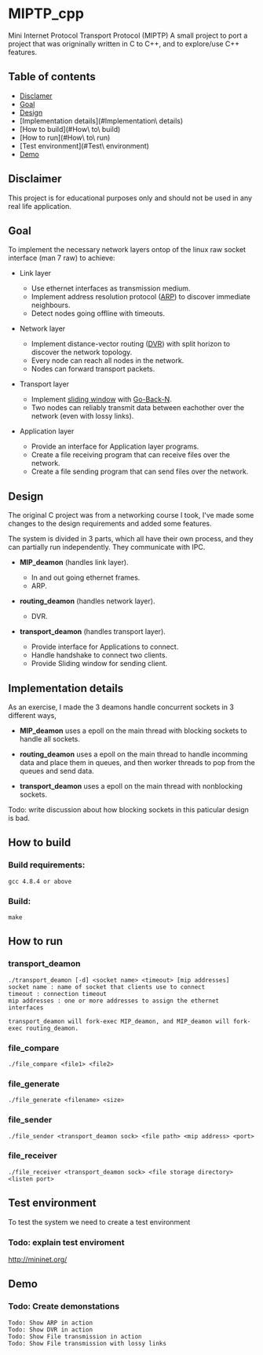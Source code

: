 # MIPTP_cpp
Mini Internet Protocol Transport Protocol (MIPTP)
A small project to port a project that was origninally written in C to C++, and to explore/use C++ features.

## Table of contents
* [Disclamer](#Disclaimer)
* [Goal](#Goal)
* [Design](#Design)
* [Implementation details](#Implementation\ details)
* [How to build](#How\ to\ build)
* [How to run](#How\ to\ run)
* [Test environment](#Test\ environment)
* [Demo](#Demo)

## Disclaimer
This project is for educational purposes only and should not be used in any real life application.


## Goal
To implement the necessary network layers ontop of the linux raw socket interface (man 7 raw) to achieve:
* Link layer
	* Use ethernet interfaces as transmission medium.
	* Implement address resolution protocol ([ARP](https://en.wikipedia.org/wiki/Address_Resolution_Protocol)) to discover immediate neighbours.
	* Detect nodes going offline with timeouts.
* Network layer
	* Implement distance-vector routing ([DVR](https://en.wikipedia.org/wiki/Distance-vector_routing_protocol)) with split horizon to discover the network topology.
	* Every node can reach all nodes in the network.
	* Nodes can forward transport packets.
* Transport layer
	* Implement [sliding window](https://en.wikipedia.org/wiki/Sliding_window_protocol) with [Go-Back-N](https://en.wikipedia.org/wiki/Go-Back-N_ARQ).
	* Two nodes can reliably transmit data between eachother over the network (even with lossy links).

* Application layer
	* Provide an interface for Application layer programs.
	* Create a file receiving program that can receive files over the network.
	* Create a file sending program that can send files over the network.

## Design
The original C project was from a networking course I took, I've made some changes to the design requirements and added some features.

The system is divided in 3 parts, which all have their own process, and they can partially run independently. They communicate with IPC.

* __MIP_deamon__ (handles link layer).
	* In and out going ethernet frames.
	* ARP.

* __routing_deamon__ (handles network layer).
	* DVR.

* __transport_deamon__ (handles transport layer).
	* Provide interface for Applications to connect.
	* Handle handshake to connect two clients.
	* Provide Sliding window for sending client.


## Implementation details
As an exercise, I made the 3 deamons handle concurrent sockets in 3 different ways, 

* __MIP_deamon__ uses a epoll on the main thread with blocking sockets to handle all sockets.

* __routing_deamon__ uses a epoll on the main thread to handle incomming data and place them in queues, and then worker threads to pop from the queues and send data.

* __transport_deamon__ uses a epoll on the main thread with nonblocking sockets.

Todo: write discussion about how blocking sockets in this paticular design is bad.

## How to build

### Build requirements:
	gcc 4.8.4 or above

### Build:
	make

## How to run
### transport_deamon
	./transport_deamon [-d] <socket name> <timeout> [mip addresses]
	socket name : name of socket that clients use to connect
	timeout : connection timeout
	mip addresses : one or more addresses to assign the ethernet interfaces

	transport_deamon will fork-exec MIP_deamon, and MIP_deamon will fork-exec routing_deamon.

### file_compare
	./file_compare <file1> <file2>

### file_generate
	./file_generate <filename> <size>

### file_sender
	./file_sender <transport_deamon sock> <file path> <mip address> <port>

### file_receiver
	./file_receiver <transport_deamon sock> <file storage directory> <listen port>

## Test environment
To test the system we need to create a test environment 

### Todo: explain test enviroment
http://mininet.org/

## Demo
### Todo: Create demonstations
	Todo: Show ARP in action
	Todo: Show DVR in action
	Todo: Show File transmission in action
	Todo: Show File transmission with lossy links

